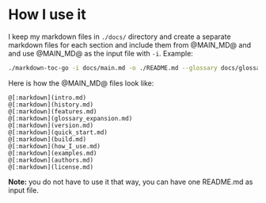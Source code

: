 # How I use it

I keep my markdown files in `./docs/` directory and create a separate markdown
files for each section and include them from @MAIN_MD@ and
and use @MAIN_MD@ as the input file with `-i`. Example:

```bash
./markdown-toc-go -i docs/main.md -o ./README.md --glossary docs/glossary.txt -f
```
Here is how the @MAIN_MD@ files look like:

```
@[:markdown](intro.md)
@[:markdown](history.md)
@[:markdown](features.md)
@[:markdown](glossary_expansion.md)
@[:markdown](version.md)
@[:markdown](quick_start.md)
@[:markdown](build.md)
@[:markdown](how_I_use.md)
@[:markdown](examples.md)
@[:markdown](authors.md)
@[:markdown](license.md)
```
**Note:** you do not have to use it that way, you can have one README.md as input
file.
